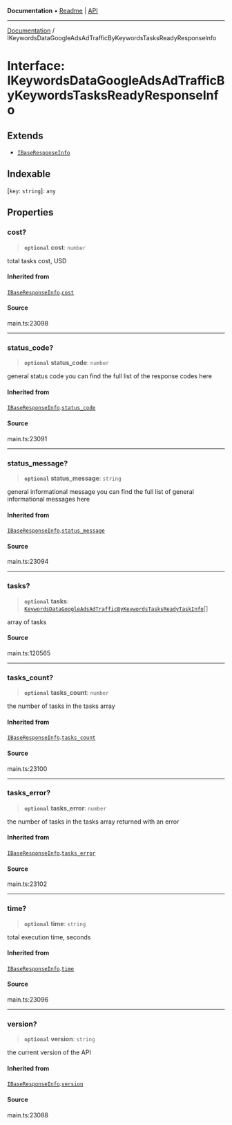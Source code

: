 **Documentation** • [Readme](../README.md) \| [API](../globals.md)

***

[Documentation](../README.md) / IKeywordsDataGoogleAdsAdTrafficByKeywordsTasksReadyResponseInfo

# Interface: IKeywordsDataGoogleAdsAdTrafficByKeywordsTasksReadyResponseInfo

## Extends

- [`IBaseResponseInfo`](IBaseResponseInfo.md)

## Indexable

 \[`key`: `string`\]: `any`

## Properties

### cost?

> **`optional`** **cost**: `number`

total tasks cost, USD

#### Inherited from

[`IBaseResponseInfo`](IBaseResponseInfo.md).[`cost`](IBaseResponseInfo.md#cost)

#### Source

main.ts:23098

***

### status\_code?

> **`optional`** **status\_code**: `number`

general status code
you can find the full list of the response codes here

#### Inherited from

[`IBaseResponseInfo`](IBaseResponseInfo.md).[`status_code`](IBaseResponseInfo.md#status_code)

#### Source

main.ts:23091

***

### status\_message?

> **`optional`** **status\_message**: `string`

general informational message
you can find the full list of general informational messages here

#### Inherited from

[`IBaseResponseInfo`](IBaseResponseInfo.md).[`status_message`](IBaseResponseInfo.md#status_message)

#### Source

main.ts:23094

***

### tasks?

> **`optional`** **tasks**: [`KeywordsDataGoogleAdsAdTrafficByKeywordsTasksReadyTaskInfo`](../classes/KeywordsDataGoogleAdsAdTrafficByKeywordsTasksReadyTaskInfo.md)[]

array of tasks

#### Source

main.ts:120565

***

### tasks\_count?

> **`optional`** **tasks\_count**: `number`

the number of tasks in the tasks array

#### Inherited from

[`IBaseResponseInfo`](IBaseResponseInfo.md).[`tasks_count`](IBaseResponseInfo.md#tasks_count)

#### Source

main.ts:23100

***

### tasks\_error?

> **`optional`** **tasks\_error**: `number`

the number of tasks in the tasks array returned with an error

#### Inherited from

[`IBaseResponseInfo`](IBaseResponseInfo.md).[`tasks_error`](IBaseResponseInfo.md#tasks_error)

#### Source

main.ts:23102

***

### time?

> **`optional`** **time**: `string`

total execution time, seconds

#### Inherited from

[`IBaseResponseInfo`](IBaseResponseInfo.md).[`time`](IBaseResponseInfo.md#time)

#### Source

main.ts:23096

***

### version?

> **`optional`** **version**: `string`

the current version of the API

#### Inherited from

[`IBaseResponseInfo`](IBaseResponseInfo.md).[`version`](IBaseResponseInfo.md#version)

#### Source

main.ts:23088
